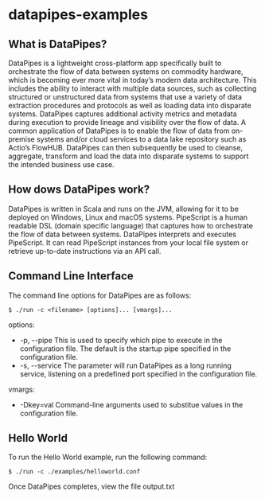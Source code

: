 # datapipes-examples

## What is DataPipes?
DataPipes is a lightweight cross-platform app specifically built to orchestrate the flow of data between systems on commodity hardware, which is becoming ever more vital in today’s modern data architecture. This includes the ability to interact with multiple data sources, such as collecting structured or unstructured data from systems that use a variety of data extraction procedures and protocols as well as loading data into disparate systems. DataPipes captures additional activity metrics and metadata during execution to provide lineage and visibility over the flow of data. A common application of DataPipes is to enable the flow of data from on-premise systems and/or cloud services to a data lake repository such as Actio’s FlowHUB. DataPipes can then subsequently be used to cleanse, aggregate, transform and load the data into disparate systems to support the intended business use case.

## How dows DataPipes work?
DataPipes is written in Scala and runs on the JVM, allowing for it to be deployed on Windows, Linux and macOS systems. PipeScript is a human readable DSL (domain specific language) that captures how to orchestrate the flow of data between systems. DataPipes interprets and executes PipeScript. It can read PipeScript instances from your local file system or retrieve up-to-date instructions via an API call.

## Command Line Interface
The command line options for DataPipes are as follows:

```shell
$ ./run -c <filename> [options]... [vmargs]...

```

options:
* -p, --pipe 
    This is used to specify which pipe to execute in the configuration file. The default is the startup pipe specified in the configuration file.
* -s, --service
    The parameter will run DataPipes as a long running service, listening on a predefined port specified in the configuration file.

vmargs:
* -Dkey=val 
    Command-line arguments used to substitue values in the configuration file.


## Hello World

To run the Hello World example, run the following command:

```shell
$ ./run -c ./examples/helloworld.conf
```

Once DataPipes completes, view the file output.txt